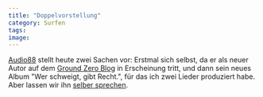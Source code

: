 ```yaml
---
title: "Doppelvorstellung"
category: Surfen
tags: 
image: 
---
```


[Audio88](http://www.audio88.de) stellt heute zwei Sachen vor: Erstmal sich selbst, da er als neuer Autor auf dem [Ground Zero Blog](http://www.the-groundzero.com) in Erscheinung tritt, und dann sein neues Album "Wer schweigt, gibt Recht.", für das ich zwei Lieder produziert habe. Aber lassen wir ihn [selber sprechen](http://www.the-groundzero.com/2007/07/04/wer-schweigt-gibt-recht/).